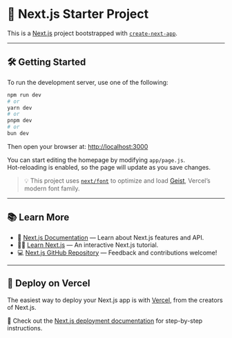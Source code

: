 # 🚀 Next.js Starter Project

This is a [Next.js](https://nextjs.org) project bootstrapped with [`create-next-app`](https://github.com/vercel/next.js/tree/canary/packages/create-next-app).

---

## 🛠️ Getting Started

To run the development server, use one of the following:

```bash
npm run dev
# or
yarn dev
# or
pnpm dev
# or
bun dev
```

Then open your browser at: [http://localhost:3000](http://localhost:3000)

You can start editing the homepage by modifying `app/page.js`.  
Hot-reloading is enabled, so the page will update as you save changes.

> 💡 This project uses [`next/font`](https://nextjs.org/docs/app/building-your-application/optimizing/fonts) to optimize and load [Geist](https://vercel.com/font), Vercel’s modern font family.

---

## 📚 Learn More

- 📘 [Next.js Documentation](https://nextjs.org/docs) — Learn about Next.js features and API.
- 🧑‍🏫 [Learn Next.js](https://nextjs.org/learn) — An interactive Next.js tutorial.
- 💻 [Next.js GitHub Repository](https://github.com/vercel/next.js) — Feedback and contributions welcome!

---

## 🚀 Deploy on Vercel

The easiest way to deploy your Next.js app is with [Vercel](https://vercel.com/new?utm_medium=default-template&filter=next.js&utm_source=create-next-app&utm_campaign=create-next-app-readme), from the creators of Next.js.

📖 Check out the [Next.js deployment documentation](https://nextjs.org/docs/app/building-your-application/deploying) for step-by-step instructions.
